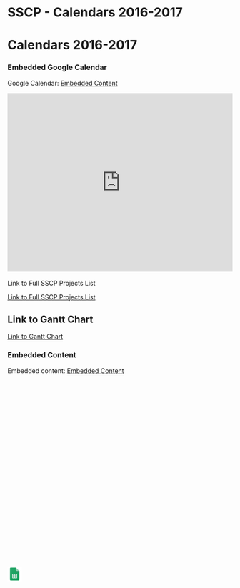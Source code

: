 # SSCP - Calendars 2016-2017

# Calendars 2016-2017

[](https://www.google.com/calendar/embed?color=%23668CD9&src=stanford.edu_irpic44g0q6pqa4lvm5c5eec7g@group.calendar.google.com)

### Embedded Google Calendar

Google Calendar: [Embedded Content](https://www.google.com/calendar/embed?color=%23668CD9&deb=-&embed_style=WyJhdDplbWI6c3QiLCIjZTBlMGUwIiwiI2VkZWRlZCIsIiM0MTg0ZjMiLCJyb2JvdG8iLCIjNjM2MzYzIiw1MDAsIiNmZmYiXQo&eopt=0&mode=agenda&showCalendars=1&showPrint=0&showTz=0&src=stanford.edu_irpic44g0q6pqa4lvm5c5eec7g@group.calendar.google.com)

<iframe width="100%" height="400" src="https://www.google.com/calendar/embed?color=%23668CD9&deb=-&embed_style=WyJhdDplbWI6c3QiLCIjZTBlMGUwIiwiI2VkZWRlZCIsIiM0MTg0ZjMiLCJyb2JvdG8iLCIjNjM2MzYzIiw1MDAsIiNmZmYiXQo&eopt=0&mode=agenda&showCalendars=1&showPrint=0&showTz=0&src=stanford.edu_irpic44g0q6pqa4lvm5c5eec7g@group.calendar.google.com" frameborder="0"></iframe>

Link to Full SSCP Projects List

[Link to Full SSCP Projects List](https://docs.google.com/spreadsheets/d/1NiwOmLpU6m7nEciOUkAm-DHtQffu7Xc_mFBoa5AfAiI/edit?ts=5740a9ab)

## Link to Gantt Chart

[](#h.b2d68aa5m1qr)

[Link to Gantt Chart](https://docs.google.com/spreadsheets/d/1SGS9aJ40BmXGGgFgllJ6KWbS-TH7at_7880HVqP3aqs/edit?usp=sharing)

[](https://docs.google.com/spreadsheets/d/1SGS9aJ40BmXGGgFgllJ6KWbS-TH7at_7880HVqP3aqs/edit)

### Embedded Content

Embedded content: [Embedded Content]()

<iframe width="100%" height="400" src="" frameborder="0"></iframe>

![](../../../../../assets/sheets_32dp.png)

